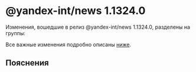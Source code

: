 # @yandex-int/news 1.1324.0

<!-- ЧЕЛОВЕЧЕСКОЕ ВСТУПЛЕНИЕ -->

Изменения, вошедшие в релиз @yandex-int/news 1.1324.0, разделены на группы:

Все важные изменения подробно описаны [ниже](#Пояснения).

## Пояснения

